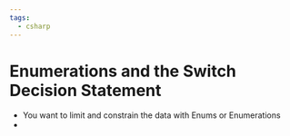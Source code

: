 ```yaml
---
tags:
  - csharp
---
```

# Enumerations and the Switch Decision Statement
* You want to limit and constrain the data with Enums or Enumerations
* 